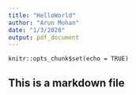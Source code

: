 ```yaml
---
title: "HelloWorld"
author: "Arun Mohan"
date: "1/3/2020"
output: pdf_document
---
```


```{r setup, include=FALSE}
knitr::opts_chunk$set(echo = TRUE)
```

## This is a markdown file